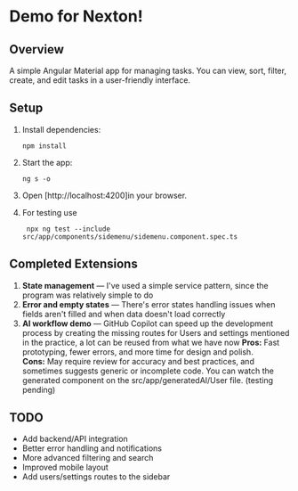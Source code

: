 # Demo for Nexton!

## Overview

A simple Angular Material app for managing tasks. You can view, sort, filter, create, and edit tasks in a user-friendly interface.

## Setup

1. Install dependencies:
   ```
   npm install
   ```
2. Start the app:
   ```
   ng s -o
   ```
3. Open [http://localhost:4200]in your browser.

4. For testing use 
   ```
    npx ng test --include src/app/components/sidemenu/sidemenu.component.spec.ts
   ```

## Completed Extensions

1. **State management** — I've used a simple service pattern, since the program was relatively simple to do
2. **Error and empty states** — There's error states handling issues when fields aren't filled and when data doesn't load correctly
3. **AI workflow demo** — GitHub Copilot can speed up the development process by creating the missing routes for Users and settings mentioned in the practice, a lot can be reused from what we have now
**Pros:** Fast prototyping, fewer errors, and more time for design and polish.  
**Cons:** May require review for accuracy and best practices, and sometimes suggests generic or incomplete code.
You can watch the generated component on the src/app/generatedAI/User file. (testing pending)

## TODO

- Add backend/API integration
- Better error handling and notifications
- More advanced filtering and search
- Improved mobile layout
- Add users/settings routes to the sidebar